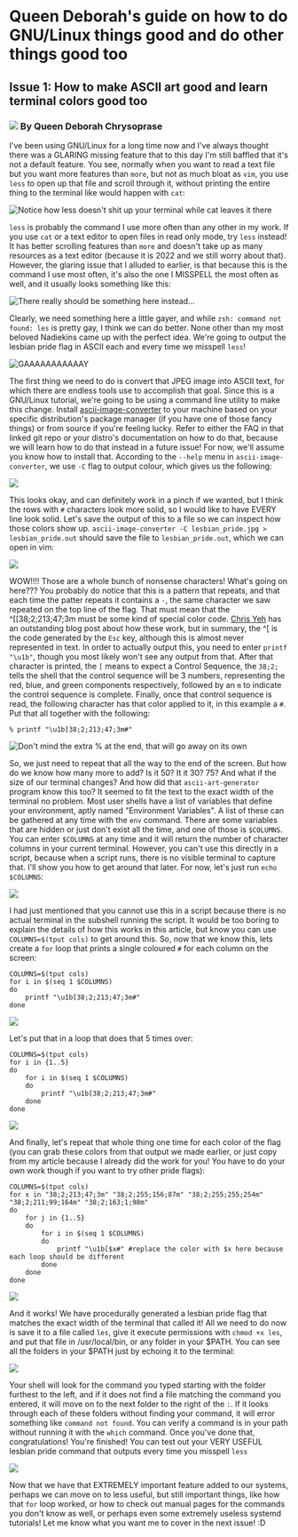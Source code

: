 # Queen Deborah's guide on how to do GNU/Linux things good and do other things good too

## Issue 1: How to make ASCII art good and learn terminal colors good too

### ![](concerned_mirelia.jpg) By Queen Deborah Chrysoprase

I've been using GNU/Linux for a long time now and I've always thought there was a GLARING missing feature that to this day I'm still baffled that it's not a default feature.  You see, normally when you want to read a text file but you want more features than `more`, but not as much bloat as `vim`, you use `less` to open up that file and scroll through it, without printing the entire thing to the terminal like would happen with `cat`:

![Notice how less doesn't shit up your terminal while cat leaves it there](linux_tutorial_00.png)

`less` is probably the command I use more often than any other in my work.  If you use `cat` or a text editor to open files in read only mode, try `less` instead! It has better scrolling features than `more` and doesn't take up as many resources as a text editor (because it is 2022 and we still worry about that). However, the glaring issue that I alluded to earlier, is that because this is the command I use most often, it's also the one I MISSPELL the most often as well, and it usually looks something like this:

![There really should be something here instead...](linux_tutorial_01.png)

Clearly, we need something here a little gayer, and while `zsh: command not found: les` is pretty gay, I think we can do better.  None other than my most beloved Nadiekins came up with the perfect idea.  We're going to output the lesbian pride flag in ASCII each and every time we misspell `less`!

![GAAAAAAAAAAAY](lesbian_pride.jpg)

The first thing we need to do is convert that JPEG image into ASCII text, for which there are endless tools use to accomplish that goal.  Since this is a GNU/Linux tutorial, we're going to be using a command line utility to make this change.  Install [ascii-image-converter](https://github.com/TheZoraiz/ascii-image-converter) to your machine based on your specific distribution's package manager (if you have one of those fancy things) or from source if you're feeling lucky.  Refer to either the FAQ in that linked git repo or your distro's documentation on how to do that, because we will learn how to do that instead in a future issue!  For now, we'll assume you know how to install that.  According to the `--help` menu in `ascii-image-converter`, we use `-C` flag to output colour, which gives us the following:

![](linux_tutorial_02.png)

This looks okay, and can definitely work in a pinch if we wanted, but I think the rows with `#` characters look more solid, so I would like to have EVERY line look solid.  Let's save the output of this to a file so we can inspect how those colors show up.  `ascii-image-converter -C lesbian_pride.jpg > lesbian_pride.out` should save the file to `lesbian_pride.out`, which we can open in vim:

![](linux_tutorial_03.png)

WOW!!!! Those are a whole bunch of nonsense characters!  What's going on here???  You probably do notice that this is a pattern that repeats, and that each time the patter repeats it contains a `-`, the same character we saw repeated on the top line of the flag.  That must mean that the ^[[38;2;213;47;3m must be some kind of special color code. [Chris Yeh](https://chrisyeh96.github.io/2020/03/28/terminal-colors.html) has an outstanding blog post about how these work, but in summary, the ^[ is the code generated by the `Esc` key, although this is almost never represented in text.  In order to actually output this, you need to enter `printf "\u1b"`, though you most likely won't see any output from that.  After that character is printed, the `[` means to expect a Control Sequence, the `38;2;` tells the shell that the control sequence will be 3 numbers, representing the red, blue, and green components respectively, followed by an `m` to indicate the control sequence is complete.  Finally, once that control sequence is read, the following character has that color applied to it, in this example a `#`.  Put that all together with the following:

```
% printf "\u1b[38;2;213;47;3m#" 
```
![Don't mind the extra % at the end, that will go away on its own](linux_tutorial_04.png)

So, we just need to repeat that all the way to the end of the screen. But how do we know how many more to add? Is it 50?  It it 30? 75?  And what if the size of our terminal changes?  And how did that `ascii-art-generator` program know this too?  It seemed to fit the text to the exact width of the terminal no problem. Most user shells have a list of variables that define your environment, aptly named "Environment Variables". A list of these can be gathered at any time with the `env` command.  There are some variables that are hidden or just don't exist all the time, and one of those is `$COLUMNS`.  You can enter `$COLUMNS` at any time and it will return the number of character columns in your current terminal.  However, you can't use this directly in a script, because when a script runs, there is no visible terminal to capture that.  I'll show you how to get around that later.  For now, let's just run `echo $COLUMNS`:

![](linux_tutorial_05.png)

I had just mentioned that you cannot use this in a script because there is no actual terminal in the subshell running the script.  It would be too boring to explain the details of how this works in this article, but know you can use `COLUMNS=$(tput cols)` to get around this.  So, now that we know this, lets create a `for` loop that prints a single coloured `#` for each column on the screen:

```
COLUMNS=$(tput cols)
for i in $(seq 1 $COLUMNS)
do
	printf "\u1b[38;2;213;47;3m#"
done
```

![](linux_tutorial_06.png)

Let's put that in a loop that does that 5 times over:



```
COLUMNS=$(tput cols)
for i in {1..5}
do
	for i in $(seq 1 $COLUMNS)
	do
		printf "\u1b[38;2;213;47;3m#"
	done
done
```

![](linux_tutorial_07.png)

And finally, let's repeat that whole thing one time for each color of the flag (you can grab these colors from that output we made earlier, or just copy from my article because I already did the work for you!  You have to do your own work though if you want to try other pride flags):

```
COLUMNS=$(tput cols)
for x in "38;2;213;47;3m" "38;2;255;156;87m" "38;2;255;255;254m" "38;2;211;99;164m" "38;2;163;1;98m"
do
	for j in {1..5}
	do
		for i in $(seq 1 $COLUMNS)
		do
			printf "\u1b[$x#" #replace the color with $x here because each loop should be different
		done
	done
done
```

![](linux_tutorial_08.png)

And it works! We have procedurally generated a lesbian pride flag that matches the exact width of the terminal that called it!  All we need to do now is save it to a file called `les`, give it execute permissions with `chmod +x les`, and put that file in /usr/local/bin, or any folder in your $PATH.  You can see all the folders in your $PATH just by echoing it to the terminal:


![](linux_tutorial_09.png)

Your shell will look for the command you typed starting with the folder furthest to the left, and if it does not find a file matching the command you entered, it will move on to the next folder to the right of the `:`.  If it looks through each of these folders without finding your command, it will error something like `command not found`.  You can verify a command is in your path without running it with the `which` command. Once you've done that, congratulations!  You're finished!  You can test out your VERY USEFUL lesbian pride command that outputs every time you misspell `less`


![](linux_tutorial_10.png)

Now that we have that EXTREMELY important feature added to our systems, perhaps we can move on to less useful, but still important things, like how that `for` loop worked, or how to check out manual pages for the commands you don't know as well, or perhaps even some extremely useless systemd tutorials! Let me know what you want me to cover in the next issue! :D
